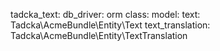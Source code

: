 tadcka_text:
    db_driver: orm
    class:
        model:
            text: Tadcka\AcmeBundle\Entity\Text
            text_translation: Tadcka\AcmeBundle\Entity\TextTranslation